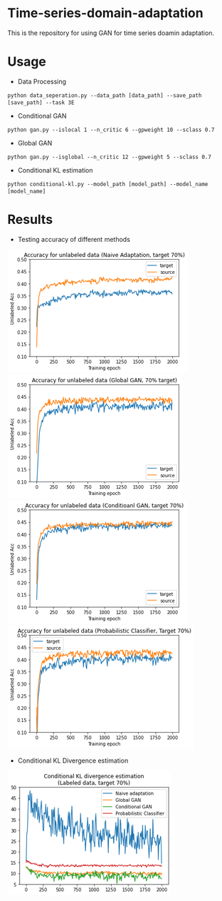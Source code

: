 # Time-series-domain-adaptation

This is the repository for using GAN for time series doamin adaptation. 


# Usage

- Data Processing
```
python data_seperation.py --data_path [data_path] --save_path [save_path] --task 3E
```

- Conditional GAN
```
python gan.py --islocal 1 --n_critic 6 --gpweight 10 --sclass 0.7
```

- Global GAN
```
python gan.py --isglobal --n_critic 12 --gpweight 5 --sclass 0.7
```

- Conditional KL estimation
```
python conditional-kl.py --model_path [model_path] --model_name [model_name]
```

# Results

- Testing accuracy of different methods

![Image description](visualization/naive-acc.png)
![Image description](visualization/global-acc.png)
![Image description](visualization/local-acc.png)
![Image description](visualization/prob_acc.png)

- Conditional KL Divergence estimation

![Image description](visualization/Conditional_KL.png)
